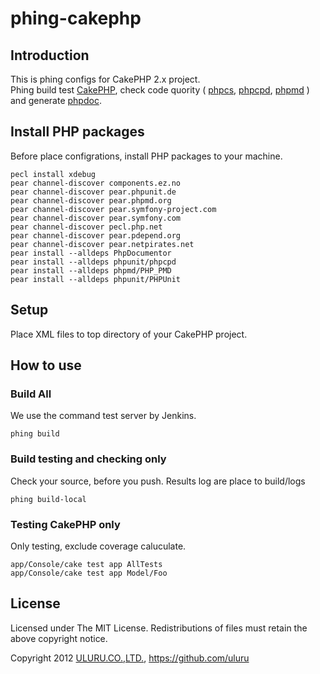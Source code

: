 phing-cakephp
=============

Introduction
------
This is phing configs for CakePHP 2.x project.  
Phing build test [CakePHP](http://cakephp.org/), check code quority (
[phpcs](https://github.com/squizlabs/PHP_CodeSniffer),
 [phpcpd](https://github.com/sebastianbergmann/phpcpd),
 [phpmd](https://github.com/manuelpichler/phpmd)
) and generate [phpdoc](http://www.phpdoc.org/).

Install PHP packages
------
Before place configrations, install PHP packages to your machine.

    pecl install xdebug
    pear channel-discover components.ez.no
    pear channel-discover pear.phpunit.de
    pear channel-discover pear.phpmd.org
    pear channel-discover pear.symfony-project.com
    pear channel-discover pear.symfony.com
    pear channel-discover pecl.php.net
    pear channel-discover pear.pdepend.org
    pear channel-discover pear.netpirates.net
    pear install --alldeps PhpDocumentor
    pear install --alldeps phpunit/phpcpd
    pear install --alldeps phpmd/PHP_PMD
    pear install --alldeps phpunit/PHPUnit

Setup
------
Place XML files to top directory of your CakePHP project.

How to use
------
### Build All ###
We use the command test server by Jenkins.

    phing build

### Build testing and checking only ###
Check your source, before you push. Results log are place to build/logs

    phing build-local

### Testing CakePHP only ###
Only testing, exclude coverage caluculate.

    app/Console/cake test app AllTests
    app/Console/cake test app Model/Foo

License
------
Licensed under The MIT License. Redistributions of files must retain the above copyright notice.

Copyright 2012 [ULURU.CO.,LTD.](http://www.uluru.biz/), https://github.com/uluru
